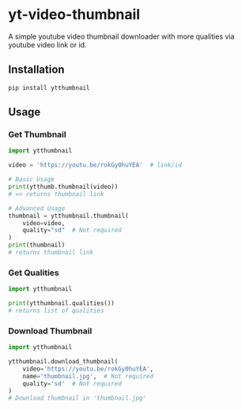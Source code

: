 # yt-video-thumbnail

A simple youtube video thumbnail downloader with more qualities via youtube video link or id.

## Installation

```
pip install ytthumbnail
```

## Usage

### Get Thumbnail

```py
import ytthumbnail

video = 'https://youtu.be/rokGy0huYEA'  # link/id

# Basic Usage
print(ytthumb.thumbnail(video))
# => returns thumbnail link

# Advanced Usage
thumbnail = ytthumbnail.thumbnail(
    video=video,
    quality="sd"  # Not required
)
print(thumbnail)
# returns thumbnail link
```

### Get Qualities

```py
import ytthumbnail

print(ytthumbnail.qualities())
# returns list of qualities
```

### Download Thumbnail

```py
import ytthumbnail

ytthumbnail.download_thumbnail(
    video='https://youtu.be/rokGy0huYEA',
    name='thumbnail.jpg',  # Not required
    quality='sd'  # Not required
)
# Download thumbnail in 'thumbnail.jpg'
```
